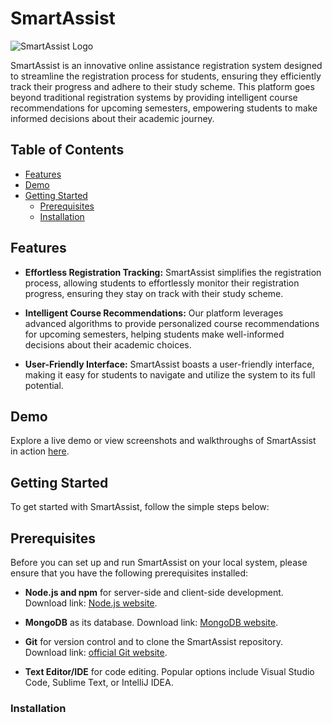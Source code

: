 # SmartAssist

![SmartAssist Logo](link-to-your-logo.png)

SmartAssist is an innovative online assistance registration system designed to streamline the registration process for students, ensuring they efficiently track their progress and adhere to their study scheme. This platform goes beyond traditional registration systems by providing intelligent course recommendations for upcoming semesters, empowering students to make informed decisions about their academic journey.

## Table of Contents
- [Features](#features)
- [Demo](#demo)
- [Getting Started](#getting-started)
  - [Prerequisites](#prerequisites)
  - [Installation](#installation)
 
## Features

- **Effortless Registration Tracking:** SmartAssist simplifies the registration process, allowing students to effortlessly monitor their registration progress, ensuring they stay on track with their study scheme.

- **Intelligent Course Recommendations:** Our platform leverages advanced algorithms to provide personalized course recommendations for upcoming semesters, helping students make well-informed decisions about their academic choices.

- **User-Friendly Interface:** SmartAssist boasts a user-friendly interface, making it easy for students to navigate and utilize the system to its full potential.

## Demo

Explore a live demo or view screenshots and walkthroughs of SmartAssist in action [here](demo-link).

## Getting Started

To get started with SmartAssist, follow the simple steps below:

## Prerequisites

Before you can set up and run SmartAssist on your local system, please ensure that you have the following prerequisites installed:

- **Node.js and npm** for server-side and client-side development. Download link: [Node.js website](https://nodejs.org/).

- **MongoDB** as its database. Download link: [MongoDB website](https://www.mongodb.com/try/download/community).

- **Git** for version control and to clone the SmartAssist repository. Download link: [official Git website](https://git-scm.com/).

- **Text Editor/IDE** for code editing. Popular options include Visual Studio Code, Sublime Text, or IntelliJ IDEA.

### Installation
